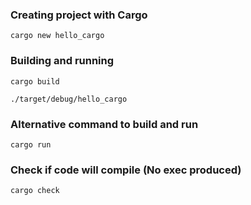 ### Creating project with Cargo
```
cargo new hello_cargo
```

### Building and running
```
cargo build
```

```
./target/debug/hello_cargo
```

### Alternative command to build and run
```
cargo run
```

### Check if code will compile (No exec produced)
```
cargo check
```
